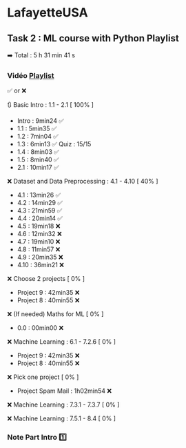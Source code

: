 # LafayetteUSA
## Task 2 : ML course with Python Playlist
➡️ Total : 5 h 31 min 41 s

### Vidéo [Playlist]([https://www.youtube.com/watch?v=r-uOLxNrNk8]) 

✅ or ❌

🔃 Basic Intro : 1.1 - 2.1 [ 100% ]
  - Intro : 9min24 ✅
  - 1.1 : 5min35 ✅
  - 1.2 : 7min04 ✅
  - 1.3 : 6min13 ✅ Quiz : 15/15
  - 1.4 : 8min03 ✅
  - 1.5 : 8min40 ✅
  - 2.1 : 10min17 ✅

❌ Dataset and Data Preprocessing : 4.1 - 4.10 [ 40% ]
  - 4.1 : 13min26 ✅
  - 4.2 : 14min29 ✅
  - 4.3 : 21min59 ✅
  - 4.4 : 20min14 ✅
  - 4.5 : 19min18 ❌
  - 4.6 : 12min32 ❌
  - 4.7 : 19min10 ❌
  - 4.8 : 11min57 ❌
  - 4.9 : 20min35 ❌
  - 4.10 : 36min21 ❌

❌ Choose 2 projects [ 0% ]
  - Project 9 : 42min35 ❌
  - Project 8 : 40min55 ❌

❌ (If needed) Maths for ML [ 0% ]
  - 0.0 : 00min00 ❌

❌ Machine Learning : 6.1 - 7.2.6 [ 0% ]
  - Project 9 : 42min35 ❌
  - Project 8 : 40min55 ❌

❌ Pick one project [ 0% ]
  - Project Spam Mail : 1h02min54 ❌

❌ Machine Learning : 7.3.1 - 7.3.7 [ 0% ]

❌ Machine Learning : 7.5.1 - 8.4 [ 0% ]

### Note Part Intro 1️⃣
